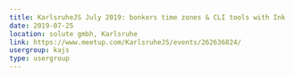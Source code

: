```yaml
---
title: KarlsruheJS July 2019: bonkers time zones & CLI tools with Ink
date: 2019-07-25
location: solute gmbh, Karlsruhe
link: https://www.meetup.com/KarlsruheJS/events/262636824/
usergroup: kajs
type: usergroup
---
```

